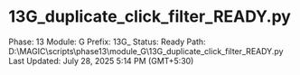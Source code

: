 # 13G_duplicate_click_filter_READY.py

Phase: 13
Module: G
Prefix: 13G_
Status: Ready
Path: D:\MAGIC\scripts\phase13\module_G\13G_duplicate_click_filter_READY.py
Last Updated: July 28, 2025 5:14 PM (GMT+5:30)
